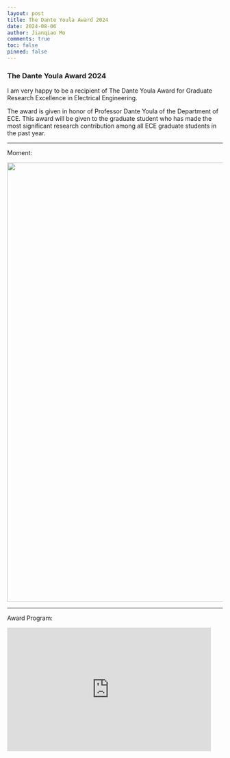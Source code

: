 ```yaml
---
layout: post
title: The Dante Youla Award 2024
date: 2024-08-06
author: Jianqiao Mo
comments: true
toc: false
pinned: false
---
```

### The Dante Youla Award 2024

I am very happy to be a recipient of The Dante Youla Award for Graduate Research Excellence in Electrical Engineering. 

The award is given in honor of Professor Dante Youla of the Department of ECE. This award will be given to the graduate 
student who has made the most significant research contribution among all ECE graduate students in the past year.


***

Moment:

<img src="https://1drv.ms/i/s!ArP-P73K7ZWHgnjammOR_IV1QktK?embed=1&width=1024" width="1024" height="auto" />

***

Award Program:

<iframe src="https://1drv.ms/b/s!ArP-P73K7ZWHgnfwlys1CexW1v2e?embed=1&em=2" width="476" height="288" frameborder="0" scrolling="no"></iframe>